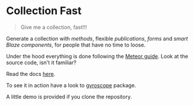 # Collection Fast

> Give me a collection, fast!!!

Generate a collection with *methods*, flexible *publications*, *forms* and *smart Blaze components*, for people that have no time to loose.

Under the hood everything is done following the [Meteor guide](https://guide.meteor.com/). Look at the source code, isn't it familiar?

Read the docs [here](https://github.com/hotello/collection-fast/blob/master/packages/collection-fast/README.md).

To see it in action have a look to [gyroscope](https://github.com/hotello/gyroscope/tree/master/packages/gyroscope) package.

A little demo is provided if you clone the repository.
